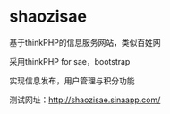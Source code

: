 shaozisae
=========

基于thinkPHP的信息服务网站，类似百姓网

采用thinkPHP for sae，bootstrap

实现信息发布，用户管理与积分功能

测试网址：http://shaozisae.sinaapp.com/
